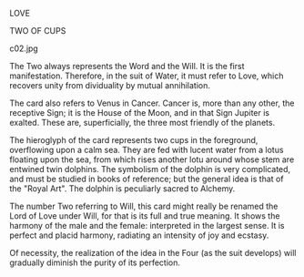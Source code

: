 LOVE

TWO OF CUPS

c02.jpg

The Two always represents the Word and the Will. It is the first manifestation. Therefore, in the suit of Water, it must refer to Love, which recovers unity from dividuality by mutual annihilation.

The card also refers to Venus in Cancer. Cancer is, more than any other, the receptive Sign; it is the House of the Moon, and in that Sign Jupiter is exalted. These are, superficially, the three most friendly of the planets.

The hieroglyph of the card represents two cups in the foreground, overflowing upon a calm sea. They are fed with lucent water from a lotus floating upon the sea, from which rises another lotu around whose stem are entwined twin dolphins. The symbolism of the dolphin is very complicated, and must be studied in books of reference; but the general idea is that of the "Royal Art". The dolphin is peculiarly sacred to Alchemy.

The number Two referring to Will, this card might really be renamed the Lord of Love under Will, for that is its full and true meaning. It shows the harmony of the male and the female: interpreted in the largest sense. It is perfect and placid harmony, radiating an intensity of joy and ecstasy.

Of necessity, the realization of the idea in the Four (as the suit develops) will gradually diminish the purity of its perfection.
